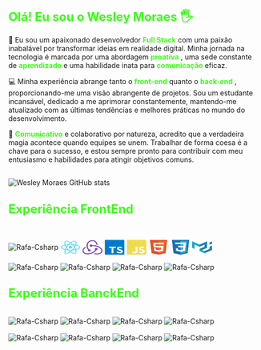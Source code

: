 <span style="color: #39FF14; font-size: 24px; font-weight: bold;">Olá! Eu sou o Wesley Moraes 🖐️<span>

<p> 🚀 Eu sou um apaixonado desenvolvedor <strong style="color: #39FF14">Full Stack</strong>  com uma paixão inabalável por transformar ideias em realidade digital. Minha jornada na tecnologia é marcada por uma abordagem <strong style="color: #39FF14">proativa</strong> , uma sede constante de <strong style="color: #39FF14">aprendizado</strong>  e uma habilidade inata para <strong style="color: #39FF14">comunicação</strong> eficaz.

💻 Minha experiência abrange tanto o <strong style="color: #39FF14">front-end</strong>  quanto o <strong style="color: #39FF14">back-end</strong> , proporcionando-me uma visão abrangente de projetos. Sou um estudante incansável, dedicado a me aprimorar constantemente, mantendo-me atualizado com as últimas tendências e melhores práticas no mundo do desenvolvimento.

🤝 <strong style="color: #39FF14">Comunicativo</strong>  e colaborativo por natureza, acredito que a verdadeira magia acontece quando equipes se unem. Trabalhar de forma coesa é a chave para o sucesso, e estou sempre pronto para contribuir com meu entusiasmo e habilidades para atingir objetivos comuns.
</p>

##

![Wesley Moraes GitHub stats](https://github-readme-stats.vercel.app/api?username=owesleymoraes&show_icons=true&theme=merko&count_private=true)

##

<span style="color: #39FF14; font-size: 24px; font-weight: bold;">Experiência FrontEnd </span>
<div style="display: inline_block "><br>
   <img style="margin-top: 16px" align="center" alt="Rafa-Csharp" height="30" width="40" src="https://cdn.jsdelivr.net/gh/devicons/devicon/icons/nextjs/nextjs-original.svg" />
  <img style="margin-top: 16px" align="center" alt="Rafa-React" height="30" width="40" src="https://raw.githubusercontent.com/devicons/devicon/master/icons/react/react-original.svg">
  <img style="margin-top: 16px" align="center" alt="Rafa-Python" height="30" width="40" src="https://raw.githubusercontent.com/devicons/devicon/master/icons/redux/redux-original.svg">
  <img style="margin-top: 16px" align="center" alt="Rafa-Ts" height="30" width="40" src="https://raw.githubusercontent.com/devicons/devicon/master/icons/typescript/typescript-plain.svg">
  <img style="margin-top: 16px" align="center" alt="Rafa-Js" height="30" width="40" src="https://raw.githubusercontent.com/devicons/devicon/master/icons/javascript/javascript-plain.svg">
  <img style="margin-top: 16px" align="center" alt="Rafa-HTML" height="30" width="40" src="https://raw.githubusercontent.com/devicons/devicon/master/icons/html5/html5-original.svg">
  <img style="margin-top: 16px" align="center" alt="Rafa-CSS" height="30" width="40" src="https://raw.githubusercontent.com/devicons/devicon/master/icons/css3/css3-original.svg">
  <img style="margin-top: 16px" align="center" alt="Rafa-Csharp" height="30" width="40" src="https://raw.githubusercontent.com/devicons/devicon/master/icons/materialui/materialui-original.svg">
  <img style="margin-top: 16px" align="center" alt="Rafa-Csharp" height="30" width="40" src="https://cdn.jsdelivr.net/gh/devicons/devicon/icons/tailwindcss/tailwindcss-plain.svg" />
  <img style="margin-top: 16px" align="center" alt="Rafa-Csharp" height="30" width="40" src="https://cdn.jsdelivr.net/gh/devicons/devicon/icons/storybook/storybook-original.svg" />
  <img style="margin-top: 16px" align="center" alt="Rafa-Csharp" height="30" width="40" src="https://cdn.jsdelivr.net/gh/devicons/devicon/icons/jest/jest-plain.svg" />
  <img style="margin-top: 16px" align="center" alt="Rafa-Csharp" height="30" width="40" src="https://cdn.jsdelivr.net/gh/devicons/devicon/icons/figma/figma-original.svg" />
</div>

##

<span style="color: #39FF14; font-size: 24px; font-weight: bold;">
Experiência BanckEnd  </span>
<div style="display: inline_block "><br>
   
<img style="margin-top: 16px" align="center" alt="Rafa-Csharp" height="30" width="40" src="https://cdn.jsdelivr.net/gh/devicons/devicon/icons/csharp/csharp-original.svg" />
<img style="margin-top: 16px" align="center" alt="Rafa-Csharp" height="30" width="40" src="https://cdn.jsdelivr.net/gh/devicons/devicon/icons/dotnetcore/dotnetcore-original.svg" />
<img style="margin-top: 16px" align="center" alt="Rafa-Csharp" height="30" width="40" src="https://cdn.jsdelivr.net/gh/devicons/devicon/icons/java/java-original.svg" />
<img style="margin-top: 16px" align="center" alt="Rafa-Csharp" height="40" width="40" src="https://cdn.jsdelivr.net/gh/devicons/devicon/icons/spring/spring-original-wordmark.svg" />
<img style="margin-top: 16px" align="center" alt="Rafa-Csharp" height="30" width="40" src="https://cdn.jsdelivr.net/gh/devicons/devicon/icons/postgresql/postgresql-original.svg" />
<img style="margin-top: 16px" align="center" alt="Rafa-Csharp" height="30" width="40" src="https://cdn.jsdelivr.net/gh/devicons/devicon/icons/mysql/mysql-original.svg" />
<img  style="margin-top: 16px" align="center" alt="Rafa-Csharp" height="30" width="40" src="https://cdn.jsdelivr.net/gh/devicons/devicon/icons/git/git-original.svg" />
<img  style="margin-top: 16px" align="center" alt="Rafa-Csharp" height="30" width="40" src="https://cdn.jsdelivr.net/gh/devicons/devicon/icons/github/github-original.svg" />      
</div>




